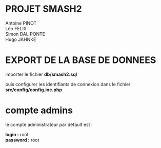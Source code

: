 # PROJET SMASH2

Antoine PINOT  
Léo FELIX  
Simon DAL PONTE  
Hugo JAHNKE  

# EXPORT DE LA BASE DE DONNEES
importer le fichier **db/smash2.sql**

puis configurer les identifiants de connexion dans le fichier **src/config/config.inc.php**

# compte admins
le compte administrateur par défault est :

**login :** root  
**password :** root  
